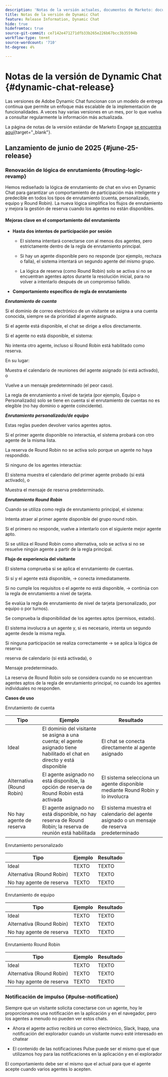 ```yaml
---
description: 'Notas de la versión actuales, documentos de Marketo: documentación del producto'
title: Notas de la versión de Dynamic Chat
feature: Release Information, Dynamic Chat
hide: true
hidefromtoc: true
source-git-commit: ce7142e471271dfb33b265e226b67bcc3b35594b
workflow-type: tm+mt
source-wordcount: '710'
ht-degree: 4%

---
```


# Notas de la versión de Dynamic Chat {#dynamic-chat-release}

Las versiones de Adobe Dynamic Chat funcionan con un modelo de entrega continua que permite un enfoque más escalable de la implementación de funcionalidades. A veces hay varias versiones en un mes, por lo que vuelva a consultar regularmente la información más actualizada.

La página de notas de la versión estándar de Marketo Engage [ se encuentra aquí](/help/marketo/release-notes/current.md){target="_blank"}.

## Lanzamiento de junio de 2025 {#june-25-release}

### Renovación de lógica de enrutamiento {#routing-logic-revamp}

Hemos rediseñado la lógica de enrutamiento de chat en vivo en Dynamic Chat para garantizar un comportamiento de participación más inteligente y predecible en todos los tipos de enrutamiento (cuenta, personalizado, equipo y Round Robin). La nueva lógica simplifica los flujos de enrutamiento y mejora la gestión de reserva cuando los agentes no están disponibles.

#### Mejoras clave en el comportamiento del enrutamiento

* **Hasta dos intentos de participación por sesión**

   * El sistema intentará conectarse con al menos dos agentes, pero estrictamente dentro de la regla de enrutamiento principal.

   * Si hay un agente disponible pero no responde (por ejemplo, rechaza o falla), el sistema intentará un segundo agente del mismo grupo.

   * La lógica de reserva (como Round Robin) solo se activa si no se encuentran agentes aptos durante la resolución inicial, para no volver a intentarlo después de un compromiso fallido.

* **Comportamiento específico de regla de enrutamiento**

_**Enrutamiento de cuenta**_

Si el dominio de correo electrónico de un visitante se asigna a una cuenta conocida, siempre se da prioridad al agente asignado.

Si el agente está disponible, el chat se dirige a ellos directamente.

Si el agente no está disponible, el sistema:

No intenta otro agente, incluso si Round Robin está habilitado como reserva.

En su lugar:

Muestra el calendario de reuniones del agente asignado (si está activado), o

Vuelve a un mensaje predeterminado (el peor caso).

La regla de enrutamiento a nivel de tarjeta (por ejemplo, Equipo o Personalizado) solo se tiene en cuenta si el enrutamiento de cuentas no es elegible (no hay dominio o agente coincidente).

_**Enrutamiento personalizado/de equipo**_

Estas reglas pueden devolver varios agentes aptos.

Si el primer agente disponible no interactúa, el sistema probará con otro agente de la misma lista.

La reserva de Round Robin no se activa solo porque un agente no haya respondido.

Si ninguno de los agentes interactúa:

El sistema muestra el calendario del primer agente probado (si está activado), o

Muestra el mensaje de reserva predeterminado.

_**Enrutamiento Round Robin**_

Cuando se utiliza como regla de enrutamiento principal, el sistema:

Intenta atraer al primer agente disponible del grupo round robin.

Si el primero no responde, vuelve a intentarlo con el siguiente mejor agente apto.

Si se utiliza el Round Robin como alternativa, solo se activa si no se resuelve ningún agente a partir de la regla principal.

**Flujo de experiencia del visitante**

El sistema comprueba si se aplica el enrutamiento de cuentas.

Si sí y el agente está disponible, → conecta inmediatamente.

Si no cumple los requisitos o el agente no está disponible, → continúa con la regla de enrutamiento a nivel de tarjeta.

Se evalúa la regla de enrutamiento de nivel de tarjeta (personalizado, por equipo o por turnos).

Se comprueba la disponibilidad de los agentes aptos (permisos, estado).

El sistema involucra a un agente y, si es necesario, intenta un segundo agente desde la misma regla.

Si ninguna participación se realiza correctamente → se aplica la lógica de reserva:

reserva de calendario (si está activada), o

Mensaje predeterminado.

La reserva de Round Robin solo se considera cuando no se encuentran agentes aptos de la regla de enrutamiento principal, no cuando los agentes individuales no responden.

**Casos de uso**

Enrutamiento de cuenta

<table><thead>
  <tr>
    <th>Tipo</th>
    <th>Ejemplo</th>
    <th>Resultado</th>
  </tr></thead>
<tbody>
  <tr>
    <td>Ideal</td>
    <td>El dominio del visitante se asigna a una cuenta; el agente asignado tiene habilitado el chat en directo y está disponible</td>
    <td>El chat se conecta directamente al agente asignado</td>
  </tr>
  <tr>
    <td>Alternativa (Round Robin)</td>
    <td>El agente asignado no está disponible, la opción de reserva de Round Robin está activada</td>
    <td>El sistema selecciona un agente disponible mediante Round Robin y lo involucra </td>
  </tr>
  <tr>
    <td>No hay agente de reserva</td>
    <td>El agente asignado no está disponible, no hay reserva de Round Robin; la reserva de reunión está habilitada</td>
    <td>El sistema muestra el calendario del agente asignado o un mensaje de reserva predeterminado</td>
  </tr>
</tbody></table>

Enrutamiento personalizado

<table><thead>
  <tr>
    <th>Tipo</th>
    <th>Ejemplo</th>
    <th>Resultado</th>
  </tr></thead>
<tbody>
  <tr>
    <td>Ideal</td>
    <td>TEXTO</td>
    <td>TEXTO</td>
  </tr>
  <tr>
    <td>Alternativa (Round Robin)</td>
    <td>TEXTO</td>
    <td>TEXTO</td>
  </tr>
  <tr>
    <td>No hay agente de reserva</td>
    <td>TEXTO</td>
    <td>TEXTO</td>
  </tr>
</tbody></table>

Enrutamiento de equipo

<table><thead>
  <tr>
    <th>Tipo</th>
    <th>Ejemplo</th>
    <th>Resultado</th>
  </tr></thead>
<tbody>
  <tr>
    <td>Ideal</td>
    <td>TEXTO</td>
    <td>TEXTO</td>
  </tr>
  <tr>
    <td>Alternativa (Round Robin)</td>
    <td>TEXTO</td>
    <td>TEXTO</td>
  </tr>
  <tr>
    <td>No hay agente de reserva</td>
    <td>TEXTO</td>
    <td>TEXTO</td>
  </tr>
</tbody></table>

Enrutamiento Round Robin

<table><thead>
  <tr>
    <th>Tipo</th>
    <th>Ejemplo</th>
    <th>Resultado</th>
  </tr></thead>
<tbody>
  <tr>
    <td>Ideal</td>
    <td>TEXTO</td>
    <td>TEXTO</td>
  </tr>
  <tr>
    <td>Alternativa (Round Robin)</td>
    <td>TEXTO</td>
    <td>TEXTO</td>
  </tr>
  <tr>
    <td>No hay agente de reserva</td>
    <td>TEXTO</td>
    <td>TEXTO</td>
  </tr>
</tbody></table>

### Notificación de impulso {#pulse-notification}

Siempre que un visitante solicita conectarse con un agente, hoy le proporcionamos una notificación en la aplicación y en el navegador, pero los agentes a menudo no pueden ver estos chats.

* Ahora el agente activo recibirá un correo electrónico, Slack, Inapp, una notificación del explorador cuando un visitante nuevo esté interesado en chatear

* El contenido de las notificaciones Pulse puede ser el mismo que el que utilizamos hoy para las notificaciones en la aplicación y en el explorador

El comportamiento debe ser el mismo que el actual para que el agente acepte cuando varios agentes lo acepten.
